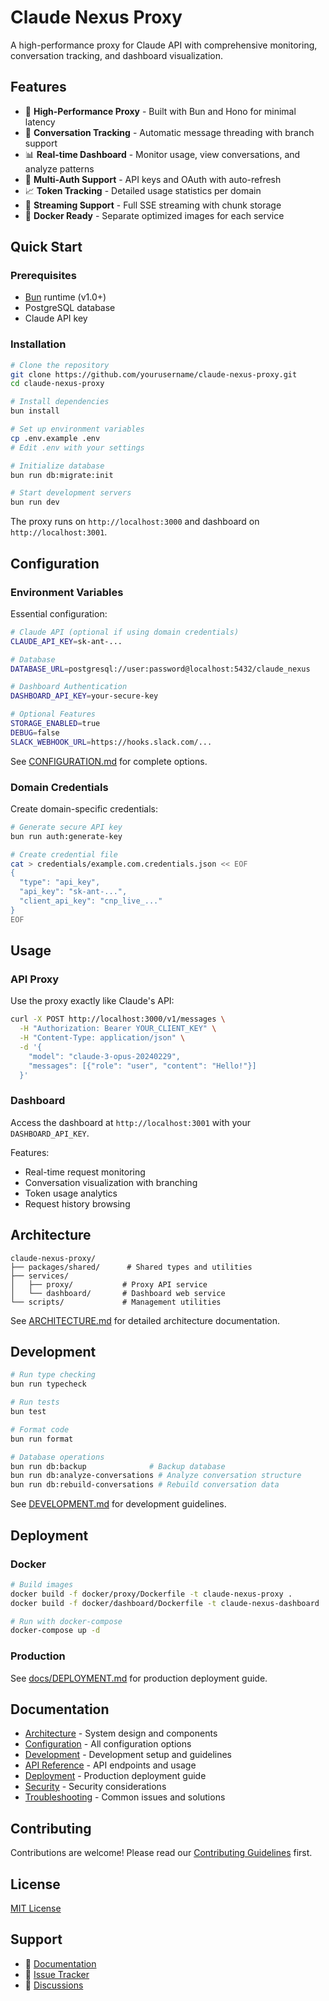 # Claude Nexus Proxy

A high-performance proxy for Claude API with comprehensive monitoring, conversation tracking, and dashboard visualization.

## Features

- 🚀 **High-Performance Proxy** - Built with Bun and Hono for minimal latency
- 🔀 **Conversation Tracking** - Automatic message threading with branch support
- 📊 **Real-time Dashboard** - Monitor usage, view conversations, and analyze patterns
- 🔐 **Multi-Auth Support** - API keys and OAuth with auto-refresh
- 📈 **Token Tracking** - Detailed usage statistics per domain
- 🔄 **Streaming Support** - Full SSE streaming with chunk storage
- 🐳 **Docker Ready** - Separate optimized images for each service

## Quick Start

### Prerequisites

- [Bun](https://bun.sh) runtime (v1.0+)
- PostgreSQL database
- Claude API key

### Installation

```bash
# Clone the repository
git clone https://github.com/yourusername/claude-nexus-proxy.git
cd claude-nexus-proxy

# Install dependencies
bun install

# Set up environment variables
cp .env.example .env
# Edit .env with your settings

# Initialize database
bun run db:migrate:init

# Start development servers
bun run dev
```

The proxy runs on `http://localhost:3000` and dashboard on `http://localhost:3001`.

## Configuration

### Environment Variables

Essential configuration:

```bash
# Claude API (optional if using domain credentials)
CLAUDE_API_KEY=sk-ant-...

# Database
DATABASE_URL=postgresql://user:password@localhost:5432/claude_nexus

# Dashboard Authentication
DASHBOARD_API_KEY=your-secure-key

# Optional Features
STORAGE_ENABLED=true
DEBUG=false
SLACK_WEBHOOK_URL=https://hooks.slack.com/...
```

See [CONFIGURATION.md](docs/CONFIGURATION.md) for complete options.

### Domain Credentials

Create domain-specific credentials:

```bash
# Generate secure API key
bun run auth:generate-key

# Create credential file
cat > credentials/example.com.credentials.json << EOF
{
  "type": "api_key",
  "api_key": "sk-ant-...",
  "client_api_key": "cnp_live_..."
}
EOF
```

## Usage

### API Proxy

Use the proxy exactly like Claude's API:

```bash
curl -X POST http://localhost:3000/v1/messages \
  -H "Authorization: Bearer YOUR_CLIENT_KEY" \
  -H "Content-Type: application/json" \
  -d '{
    "model": "claude-3-opus-20240229",
    "messages": [{"role": "user", "content": "Hello!"}]
  }'
```

### Dashboard

Access the dashboard at `http://localhost:3001` with your `DASHBOARD_API_KEY`.

Features:
- Real-time request monitoring
- Conversation visualization with branching
- Token usage analytics
- Request history browsing

## Architecture

```
claude-nexus-proxy/
├── packages/shared/      # Shared types and utilities
├── services/
│   ├── proxy/           # Proxy API service
│   └── dashboard/       # Dashboard web service
└── scripts/             # Management utilities
```

See [ARCHITECTURE.md](docs/ARCHITECTURE.md) for detailed architecture documentation.

## Development

```bash
# Run type checking
bun run typecheck

# Run tests
bun test

# Format code
bun run format

# Database operations
bun run db:backup              # Backup database
bun run db:analyze-conversations # Analyze conversation structure
bun run db:rebuild-conversations # Rebuild conversation data
```

See [DEVELOPMENT.md](docs/DEVELOPMENT.md) for development guidelines.

## Deployment

### Docker

```bash
# Build images
docker build -f docker/proxy/Dockerfile -t claude-nexus-proxy .
docker build -f docker/dashboard/Dockerfile -t claude-nexus-dashboard .

# Run with docker-compose
docker-compose up -d
```

### Production

See [docs/DEPLOYMENT.md](docs/DEPLOYMENT.md) for production deployment guide.

## Documentation

- [Architecture](docs/ARCHITECTURE.md) - System design and components
- [Configuration](docs/CONFIGURATION.md) - All configuration options
- [Development](docs/DEVELOPMENT.md) - Development setup and guidelines
- [API Reference](docs/API.md) - API endpoints and usage
- [Deployment](docs/DEPLOYMENT.md) - Production deployment guide
- [Security](docs/SECURITY.md) - Security considerations
- [Troubleshooting](docs/TROUBLESHOOTING.md) - Common issues and solutions

## Contributing

Contributions are welcome! Please read our [Contributing Guidelines](CONTRIBUTING.md) first.

## License

[MIT License](LICENSE)

## Support

- 📖 [Documentation](docs/)
- 🐛 [Issue Tracker](https://github.com/yourusername/claude-nexus-proxy/issues)
- 💬 [Discussions](https://github.com/yourusername/claude-nexus-proxy/discussions)